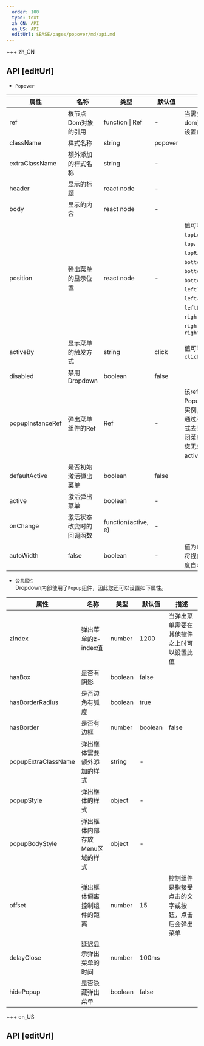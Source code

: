 ```yaml
---   
  order: 100
  type: text
  zh_CN: API
  en_US: API
  editUrl: $BASE/pages/popover/md/api.md
---      
```


+++  zh_CN
## API [editUrl]    

- <Code>Popover</Code>

| 属性 | 名称 | 类型 | 默认值 | 描述 |
| --- | --- | --- | --- | --- |
| ref | 根节点Dom对象的引用 | function \| Ref | - | 当需要获取到dom对象时可设置此属性 |
| className | 样式名称 | string | popover |  |
| extraClassName | 额外添加的样式名称 | string | - |  |
| header | 显示的标题 | react node | - |  |
| body | 显示的内容 | react node | - |  |
| position | 弹出菜单的显示位置 | react node | - | 值可以是: <Code>topLeft</Code>、<Code>top</Code>、<Code>topRight</Code>、 <Code>bottomLeft</Code>、<Code>bottom</Code>、<Code>bottomRight</Code>、<Code>leftTop</Code>、<Code>left</Code>、<Code>leftBottom</Code>、<Code>rightTop</Code>、<Code>right</Code>、<Code>rightBottom</Code>  |
| activeBy | 显示菜单的触发方式 | string | click | 值可以是: <Code>click</Code>, <Code>hover</Code> |
| disabled | 禁用Dropdown | boolean | false |  |
| popupInstanceRef | 弹出菜单组件的Ref | Ref | - | 该ref指向了Popup组件的实例， 允许你通过程序的方式去显示或关闭菜单。而且您无效设置active属性  |
| defaultActive | 是否初始激活弹出菜单 | boolean | false |   |
| active | 激活弹出菜单  | boolean | - |   |
| onChange | 激活状态改变时的回调函数 | function(active, e) | - |   |
| autoWidth | false | boolean | - | 值为true时，将视内容的宽度自动调整  |


- <Code>公共属性</Code>   
  Dropdown内部使用了<Code>Popup</Code>组件，因此您还可以设置如下属性。


| 属性 | 名称 | 类型 | 默认值 | 描述 |
| --- | --- | --- | --- | --- |
| zIndex | 弹出菜单的z-index值 | number | 1200 | 当弹出菜单需要在其他控件之上时可以设置此值 |
| hasBox | 是否有阴影 | boolean | false |  |
| hasBorderRadius | 是否边角有弧度 | boolean | true |  |
| hasBorder | 是否有边框 | number | boolean | false |
| popupExtraClassName | 弹出框体需要额外添加的样式 | string | - |  |
| popupStyle | 弹出框体的样式 | object | - |  |
| popupBodyStyle | 弹出框体内部存放Menu区域的样式 | object | - |  |
| offset | 弹出框体偏离控制组件的距离 | number | 15 | 控制组件是指接受点击的文字或按钮，点击后会弹出菜单 |
| delayClose | 延迟显示弹出菜单的时间 | number | 100ms |  |
| hidePopup | 是否隐藏弹出菜单 | boolean | false |  |

+++ en_US
## API [editUrl]     

